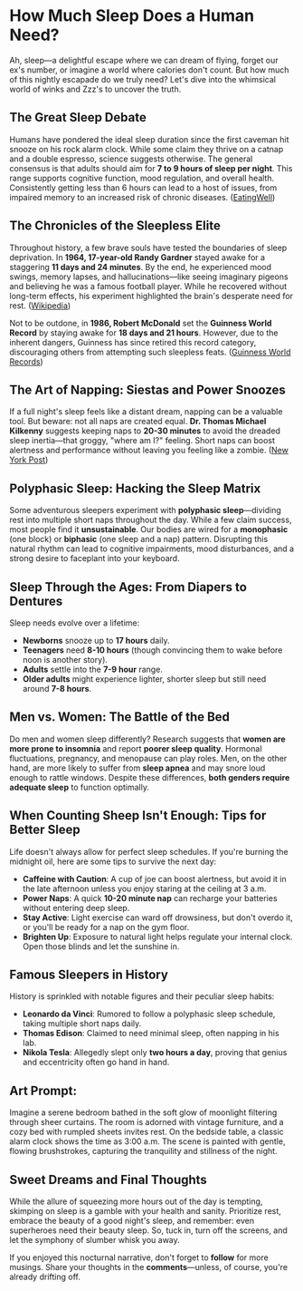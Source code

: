 # How Much Sleep Does a Human Need?

Ah, sleep—a delightful escape where we can dream of flying, forget our ex's number, or imagine a world where calories don't count. But how much of this nightly escapade do we truly need? Let's dive into the whimsical world of winks and Zzz's to uncover the truth.

## The Great Sleep Debate

Humans have pondered the ideal sleep duration since the first caveman hit snooze on his rock alarm clock. While some claim they thrive on a catnap and a double espresso, science suggests otherwise. The general consensus is that adults should aim for **7 to 9 hours of sleep per night**. This range supports cognitive function, mood regulation, and overall health. Consistently getting less than 6 hours can lead to a host of issues, from impaired memory to an increased risk of chronic diseases. ([EatingWell](https://www.eatingwell.com/is-6-hours-of-sleep-enough-8692438?utm_source=chatgpt.com))

## The Chronicles of the Sleepless Elite

Throughout history, a few brave souls have tested the boundaries of sleep deprivation. In **1964, 17-year-old Randy Gardner** stayed awake for a staggering **11 days and 24 minutes**. By the end, he experienced mood swings, memory lapses, and hallucinations—like seeing imaginary pigeons and believing he was a famous football player. While he recovered without long-term effects, his experiment highlighted the brain's desperate need for rest. ([Wikipedia](https://en.wikipedia.org/wiki/Randy_Gardner_sleep_deprivation_experiment?utm_source=chatgpt.com))

Not to be outdone, in **1986, Robert McDonald** set the **Guinness World Record** by staying awake for **18 days and 21 hours**. However, due to the inherent dangers, Guinness has since retired this record category, discouraging others from attempting such sleepless feats. ([Guinness World Records](https://guinnessworldrecords.com/news/2023/1/whats-the-limit-to-how-long-a-human-can-stay-awake-733188?utm_source=chatgpt.com))

## The Art of Napping: Siestas and Power Snoozes

If a full night's sleep feels like a distant dream, napping can be a valuable tool. But beware: not all naps are created equal. **Dr. Thomas Michael Kilkenny** suggests keeping naps to **20-30 minutes** to avoid the dreaded sleep inertia—that groggy, "where am I?" feeling. Short naps can boost alertness and performance without leaving you feeling like a zombie. ([New York Post](https://nypost.com/2025/02/06/health/the-perfect-length-of-time-for-a-nap-so-you-dont-wake-up-tired/?utm_source=chatgpt.com))

## Polyphasic Sleep: Hacking the Sleep Matrix

Some adventurous sleepers experiment with **polyphasic sleep**—dividing rest into multiple short naps throughout the day. While a few claim success, most people find it **unsustainable**. Our bodies are wired for a **monophasic** (one block) or **biphasic** (one sleep and a nap) pattern. Disrupting this natural rhythm can lead to cognitive impairments, mood disturbances, and a strong desire to faceplant into your keyboard.

## Sleep Through the Ages: From Diapers to Dentures

Sleep needs evolve over a lifetime:
- **Newborns** snooze up to **17 hours** daily.
- **Teenagers** need **8-10 hours** (though convincing them to wake before noon is another story).
- **Adults** settle into the **7-9 hour** range.
- **Older adults** might experience lighter, shorter sleep but still need around **7-8 hours**.

## Men vs. Women: The Battle of the Bed

Do men and women sleep differently? Research suggests that **women are more prone to insomnia** and report **poorer sleep quality**. Hormonal fluctuations, pregnancy, and menopause can play roles. Men, on the other hand, are more likely to suffer from **sleep apnea** and may snore loud enough to rattle windows. Despite these differences, **both genders require adequate sleep** to function optimally.

## When Counting Sheep Isn't Enough: Tips for Better Sleep

Life doesn't always allow for perfect sleep schedules. If you're burning the midnight oil, here are some tips to survive the next day:

- **Caffeine with Caution**: A cup of joe can boost alertness, but avoid it in the late afternoon unless you enjoy staring at the ceiling at 3 a.m.
- **Power Naps**: A quick **10-20 minute nap** can recharge your batteries without entering deep sleep.
- **Stay Active**: Light exercise can ward off drowsiness, but don't overdo it, or you'll be ready for a nap on the gym floor.
- **Brighten Up**: Exposure to natural light helps regulate your internal clock. Open those blinds and let the sunshine in.

## Famous Sleepers in History

History is sprinkled with notable figures and their peculiar sleep habits:

- **Leonardo da Vinci**: Rumored to follow a polyphasic sleep schedule, taking multiple short naps daily.
- **Thomas Edison**: Claimed to need minimal sleep, often napping in his lab.
- **Nikola Tesla**: Allegedly slept only **two hours a day**, proving that genius and eccentricity often go hand in hand.

## Art Prompt:

Imagine a serene bedroom bathed in the soft glow of moonlight filtering through sheer curtains. The room is adorned with vintage furniture, and a cozy bed with rumpled sheets invites rest. On the bedside table, a classic alarm clock shows the time as 3:00 a.m. The scene is painted with gentle, flowing brushstrokes, capturing the tranquility and stillness of the night.

## Sweet Dreams and Final Thoughts

While the allure of squeezing more hours out of the day is tempting, skimping on sleep is a gamble with your health and sanity. Prioritize rest, embrace the beauty of a good night's sleep, and remember: even superheroes need their beauty sleep. So, tuck in, turn off the screens, and let the symphony of slumber whisk you away.

If you enjoyed this nocturnal narrative, don't forget to **follow** for more musings. Share your thoughts in the **comments**—unless, of course, you're already drifting off.

